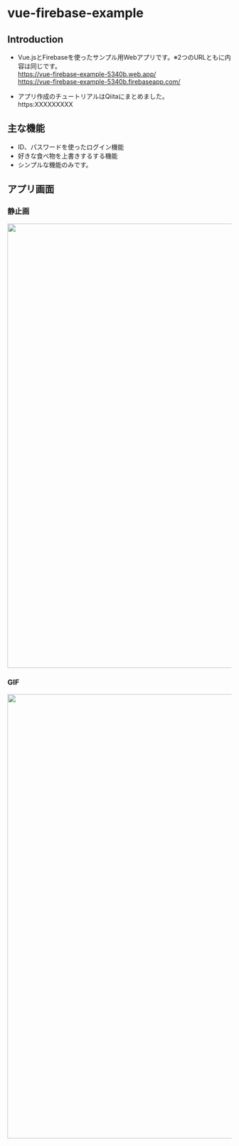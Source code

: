 # vue-firebase-example

Introduction
------------
- Vue.jsとFirebaseを使ったサンプル用Webアプリです。※2つのURLともに内容は同じです。  
https://vue-firebase-example-5340b.web.app/  
https://vue-firebase-example-5340b.firebaseapp.com/
  
- アプリ作成のチュートリアルはQiitaにまとめました。  
https:XXXXXXXXX
  
主な機能
------------
- ID、パスワードを使ったログイン機能
- 好きな食べ物を上書きするする機能
- シンプルな機能のみです。

アプリ画面
----  
### 静止画 ###
<img src="https://user-images.githubusercontent.com/88254716/202873200-08b5ec68-222f-43c2-a9d4-f0d7eaf44ec9.png" width="1000">


### GIF ###  
<img src="https://user-images.githubusercontent.com/88254716/202873218-4954936f-7806-4f8d-b6cd-976843833525.gif" width="1000">
